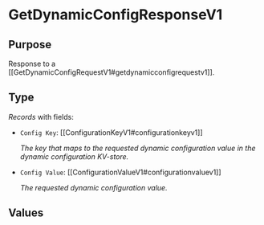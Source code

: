 # GetDynamicConfigResponseV1

## Purpose

<!-- --8<-- [start:purpose] -->
Response to a [[GetDynamicConfigRequestV1#getdynamicconfigrequestv1]].
<!-- --8<-- [end:purpose] -->

## Type

<!-- --8<-- [start:type] -->
<div class="type" markdown>


*Records* with fields:
- `Config Key`: [[ConfigurationKeyV1#configurationkeyv1]]

  *The key that maps to the requested dynamic configuration value in the dynamic configuration KV-store.*

- `Config Value`: [[ConfigurationValueV1#configurationvaluev1]]

  *The requested dynamic configuration value.*

</div>
<!-- --8<-- [end:type] -->

## Values

